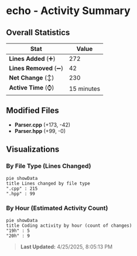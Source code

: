 # echo - Activity Summary 

## Overall Statistics

| Stat                   | Value                                                             |
| ---------------------- | ----------------------------------------------------------------- |
| **Lines Added** (➕)   | 272                                          |
| **Lines Removed** (➖) | 42                                        |
| **Net Change** (↕)    | 230                |
| **Active Time** (⌚)   | 15 minutes |


## Modified Files
- **Parser.cpp** (+173, -42)
- **Parser.hpp** (+99, -0)

## Visualizations

### By File Type (Lines Changed)

```mermaid
pie showData
title Lines changed by file type
".cpp" : 215
".hpp" : 99
```

### By Hour (Estimated Activity Count)

```mermaid
pie showData
title Coding activity by hour (count of changes)
"19h" : 5
"20h" : 9
```


> **Last Updated:** 4/25/2025, 8:05:13 PM
